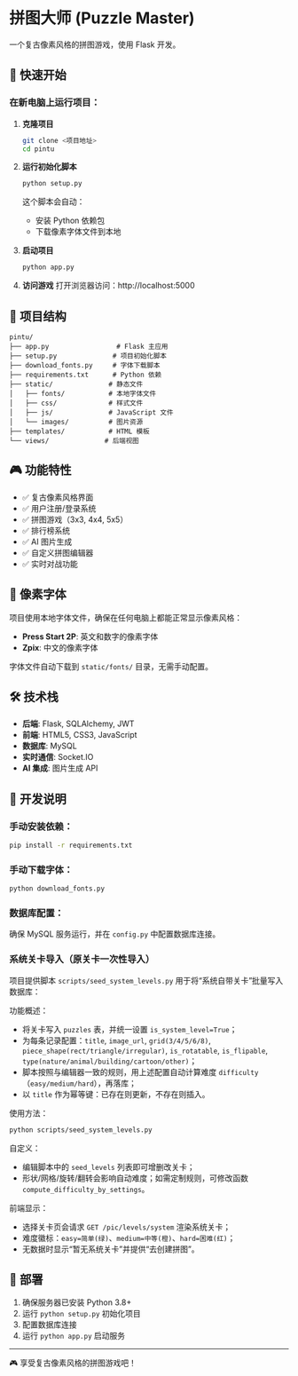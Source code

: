 # 拼图大师 (Puzzle Master)

一个复古像素风格的拼图游戏，使用 Flask 开发。

## 🚀 快速开始

### 在新电脑上运行项目：

1. **克隆项目**
   ```bash
   git clone <项目地址>
   cd pintu
   ```

2. **运行初始化脚本**
   ```bash
   python setup.py
   ```
   这个脚本会自动：
   - 安装 Python 依赖包
   - 下载像素字体文件到本地

3. **启动项目**
   ```bash
   python app.py
   ```

4. **访问游戏**
   打开浏览器访问：http://localhost:5000

## 📁 项目结构

```
pintu/
├── app.py                 # Flask 主应用
├── setup.py              # 项目初始化脚本
├── download_fonts.py     # 字体下载脚本
├── requirements.txt      # Python 依赖
├── static/              # 静态文件
│   ├── fonts/           # 本地字体文件
│   ├── css/             # 样式文件
│   ├── js/              # JavaScript 文件
│   └── images/          # 图片资源
├── templates/           # HTML 模板
└── views/              # 后端视图
```

## 🎮 功能特性

- ✅ 复古像素风格界面
- ✅ 用户注册/登录系统
- ✅ 拼图游戏（3x3, 4x4, 5x5）
- ✅ 排行榜系统
- ✅ AI 图片生成
- ✅ 自定义拼图编辑器
- ✅ 实时对战功能

## 🎨 像素字体

项目使用本地字体文件，确保在任何电脑上都能正常显示像素风格：

- **Press Start 2P**: 英文和数字的像素字体
- **Zpix**: 中文的像素字体

字体文件自动下载到 `static/fonts/` 目录，无需手动配置。

## 🛠️ 技术栈

- **后端**: Flask, SQLAlchemy, JWT
- **前端**: HTML5, CSS3, JavaScript
- **数据库**: MySQL
- **实时通信**: Socket.IO
- **AI 集成**: 图片生成 API

## 📝 开发说明

### 手动安装依赖：
```bash
pip install -r requirements.txt
```

### 手动下载字体：
```bash
python download_fonts.py
```

### 数据库配置：
确保 MySQL 服务运行，并在 `config.py` 中配置数据库连接。

### 系统关卡导入（原关卡一次性导入）

项目提供脚本 `scripts/seed_system_levels.py` 用于将“系统自带关卡”批量写入数据库：

功能概述：
- 将关卡写入 `puzzles` 表，并统一设置 `is_system_level=True`；
- 为每条记录配置：`title`, `image_url`, `grid(3/4/5/6/8)`, `piece_shape(rect/triangle/irregular)`, `is_rotatable`, `is_flipable`, `type(nature/animal/building/cartoon/other)`；
- 脚本按照与编辑器一致的规则，用上述配置自动计算难度 `difficulty`（`easy/medium/hard`），再落库；
- 以 `title` 作为幂等键：已存在则更新，不存在则插入。

使用方法：
```bash
python scripts/seed_system_levels.py
```

自定义：
- 编辑脚本中的 `seed_levels` 列表即可增删改关卡；
- 形状/网格/旋转/翻转会影响自动难度；如需定制规则，可修改函数 `compute_difficulty_by_settings`。

前端显示：
- 选择关卡页会请求 `GET /pic/levels/system` 渲染系统关卡；
- 难度徽标：`easy=简单(绿)`、`medium=中等(橙)`、`hard=困难(红)`；
- 无数据时显示“暂无系统关卡”并提供“去创建拼图”。

## 🎯 部署

1. 确保服务器已安装 Python 3.8+
2. 运行 `python setup.py` 初始化项目
3. 配置数据库连接
4. 运行 `python app.py` 启动服务

---

🎮 享受复古像素风格的拼图游戏吧！
